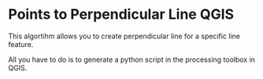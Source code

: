 # Points to Perpendicular Line QGIS

This algortihm allows you to create perpendicular line for a specific line feature.

All you have to do is to generate a python script in the processing toolbox in QGIS.
